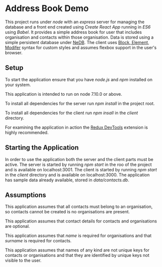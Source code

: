 # Address Book Demo

This project runs under _node_ with an _express_ server for managing the database and a front end 
created using _Create React App_ running in _ES6_ using _Babel_.  It provides a simple address
book for user that includes organisation and contacts within those organisation.  Data is stored
using a simple persistent database under [NeDB](https://github.com/louischatriot/nedb).  The client
uses [Block, Element, Modifer](http://getbem.com/introduction/) syntax for custom styles and assumes
flexbox support in the user's browser.

## Setup

To start the application ensure that you have _node.js_ and _npm_ installed on your system.

This application is intended to run on node 7.10.0 or above.

To install all dependencies for the server run _npm install_ in the project root.

To install all dependencies for the client run _npm insall_ in the _client_ directory.

For examining the application in action the [Redux DevTools](https://chrome.google.com/webstore/detail/redux-devtools/lmhkpmbekcpmknklioeibfkpmmfibljd?hl=en) extension is highly recommended.

## Starting the Application

In order to use the application both the server and the client parts must be active.  The server is 
started by running _npm start_ in the roo of the project and is available on localhost:3001.  The
client is started by running _npm start_ in the _client_ directory and is available on 
localhost:3000.  The application has sample data already available, stored in _data/contacts.db_.

## Assumptions

This application assumes that all contacts must belong to an organisation, so contacts cannot be
created is no organisations are present.

This application assumes that contact details for contacts and organisations are optional.

This application assumes that _name_ is required for organisations and that _surname_ is required
for contacts.

This application assumes that names of any kind are not unique keys for contacts or organisations
and that they are identified by unique keys not visible to the user.
